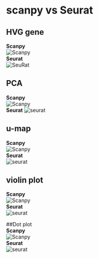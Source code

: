 # scanpy vs Seurat 
## HVG gene
**Scanpy**   
![Scanpy](https://github.com/Rickyzhang1990/during_work/blob/master/paper_and_Algorithm/image/Scanpy_HVG.png)  
**Seurat**  
![SeuRat](https://github.com/Rickyzhang1990/during_work/blob/master/paper_and_Algorithm/image/Seurat_HVG.png)  

## PCA 
**Scanpy**  
![Scanpy](https://github.com/Rickyzhang1990/during_work/blob/master/paper_and_Algorithm/image/Scanpy_PCA.png)   
**Seurat**
![seurat](https://github.com/Rickyzhang1990/during_work/blob/master/paper_and_Algorithm/image/Seurat_PCA.png)  

## u-map
**Scanpy**  
![Scanpy](https://github.com/Rickyzhang1990/during_work/blob/master/paper_and_Algorithm/image/Scanpy_umap.png)   
**Seurat**  
![seurat](https://github.com/Rickyzhang1990/during_work/blob/master/paper_and_Algorithm/image/Seurat_umap.png)

## violin plot 
**Scanpy**  
![Scanpy](https://github.com/Rickyzhang1990/during_work/blob/master/paper_and_Algorithm/image/Scanpy_violin.png)  
**Seurat**  
![seurat](https://github.com/Rickyzhang1990/during_work/blob/master/paper_and_Algorithm/image/Seurat_violin.png)

##Dot plot  
**Scanpy**  
![Scanpy](https://github.com/Rickyzhang1990/during_work/blob/master/paper_and_Algorithm/image/Scanpy_dotplot.png)  
**Seurat**  
![seurat](https://github.com/Rickyzhang1990/during_work/blob/master/paper_and_Algorithm/image/Seurat_dotplot.png)

##  

